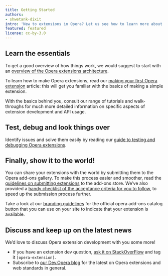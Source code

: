 ```yaml
---
title: Getting Started
authors:
- shwetank-dixit
intro: 'New to extensions in Opera? Let us see how to learn more about the platform. It is super-easy!'
featured: featured
license: cc-by-3.0
---
```


## Learn the essentials

To get a good overview of how things work, we would suggest to start with an [overview of the Opera extensions architecture](/extensions/architecture-overview/).

To learn how to make Opera extensions, read our [making your first Opera extension](/extensions/basics/) article: this will get you familiar with the basics of making a simple extension.

With the basics behind you, consult our range of tutorials and walk-throughs for much more detailed information on specific aspects of extension development and API usage.

## Test, debug and look things over

Identify issues and solve them easily by reading our [guide to testing and debugging Opera extensions](/extensions/testing/).

## Finally, show it to the world!

You can share your extensions with the world by submitting them to the Opera add-ons gallery. To make this process easier and smoother, read the [guidelines on submitting extensions](/extensions/publishing-guidelines/) to the add-ons store. We’ve also provided a [handy checklist of the acceptance criteria for you to follow](/extensions/publishing-guidelines/#acceptance-criteria), to speed up the submission process further.

Take a look at our [branding guidelines](/extensions/branding-guidelines/) for the official opera add-ons catalog button that you can use on your site to indicate that your extension is available.

## Discuss and keep up on the latest news

We’d love to discuss Opera extension development with you some more!

- If you have an extension dev question, [ask it on StackOverFlow](http://stackoverflow.com/questions/tagged/opera-extension) and tag it `[opera-extension]`.
- Subscribe to [our Dev.Opera blog](http://dev.opera.com/blog/) for the latest on Opera extensions and web standards in general.
